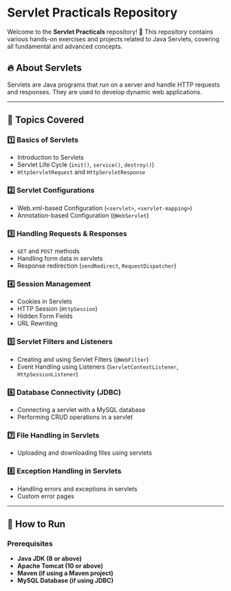 # Servlet Practicals Repository

Welcome to the **Servlet Practicals** repository! 🎉 This repository contains various hands-on exercises and projects related to Java Servlets, covering all fundamental and advanced concepts. 

## 🔥 About Servlets
Servlets are Java programs that run on a server and handle HTTP requests and responses. They are used to develop dynamic web applications.

---

## 📌 Topics Covered

### 1️⃣ Basics of Servlets
- Introduction to Servlets
- Servlet Life Cycle (`init()`, `service()`, `destroy()`)
- `HttpServletRequest` and `HttpServletResponse`

### 2️⃣ Servlet Configurations
- Web.xml-based Configuration (`<servlet>`, `<servlet-mapping>`)
- Annotation-based Configuration (`@WebServlet`)

### 3️⃣ Handling Requests & Responses
- `GET` and `POST` methods
- Handling form data in servlets
- Response redirection (`sendRedirect`, `RequestDispatcher`)

### 4️⃣ Session Management
- Cookies in Servlets
- HTTP Session (`HttpSession`)
- Hidden Form Fields
- URL Rewriting

### 5️⃣ Servlet Filters and Listeners
- Creating and using Servlet Filters (`@WebFilter`)
- Event Handling using Listeners (`ServletContextListener`, `HttpSessionListener`)

### 6️⃣ Database Connectivity (JDBC)
- Connecting a servlet with a MySQL database
- Performing CRUD operations in a servlet

### 7️⃣ File Handling in Servlets
- Uploading and downloading files using servlets

### 8️⃣ Exception Handling in Servlets
- Handling errors and exceptions in servlets
- Custom error pages

---

## 🚀 How to Run

### Prerequisites
- **Java JDK (8 or above)**
- **Apache Tomcat (10 or above)**
- **Maven (if using a Maven project)**
- **MySQL Database (if using JDBC)**


